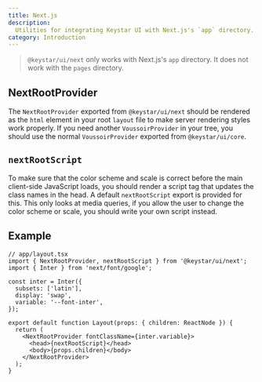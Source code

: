 ```yaml
---
title: Next.js
description:
  Utilities for integrating Keystar UI with Next.js's `app` directory.
category: Introduction
---
```


> `@keystar/ui/next` only works with Next.js's `app` directory. It does not work
> with the `pages` directory.

## NextRootProvider

The `NextRootProvider` exported from `@keystar/ui/next` should be rendered as
the `html` element in your root `layout` file to make server rendering styles
work properly. If you need another `VoussoirProvider` in your tree, you should
use the normal `VoussoirProvider` exported from `@keystar/ui/core`.

## `nextRootScript`

To make sure that the color scheme and scale is correct before the main
client-side JavaScript loads, you should render a script tag that updates the
class names in the head. A default `nextRootScript` export is provided for this.
This only looks at media queries, if you allow the user to change the color
scheme or scale, you should write your own script instead.

## Example

```tsx
// app/layout.tsx
import { NextRootProvider, nextRootScript } from '@keystar/ui/next';
import { Inter } from 'next/font/google';

const inter = Inter({
  subsets: ['latin'],
  display: 'swap',
  variable: '--font-inter',
});

export default function Layout(props: { children: ReactNode }) {
  return (
    <NextRootProvider fontClassName={inter.variable}>
      <head>{nextRootScript}</head>
      <body>{props.children}</body>
    </NextRootProvider>
  );
}
```
